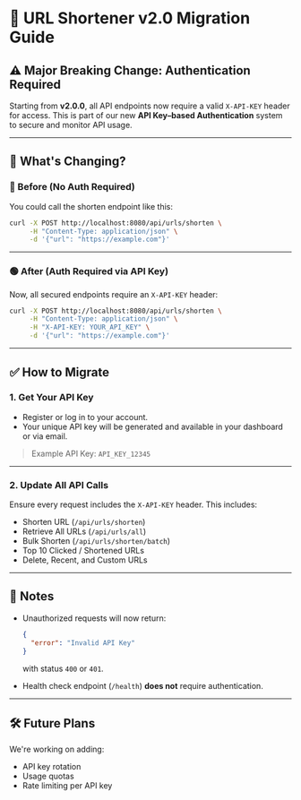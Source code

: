 # 🔐 URL Shortener v2.0 Migration Guide

## ⚠️ Major Breaking Change: Authentication Required

Starting from **v2.0.0**, all API endpoints now require a valid `X-API-KEY` header for access. This is part of our new **API Key–based Authentication** system to secure and monitor API usage.

---

## 🗽 What's Changing?

### 🔴 Before (No Auth Required)

You could call the shorten endpoint like this:

```bash
curl -X POST http://localhost:8080/api/urls/shorten \
     -H "Content-Type: application/json" \
     -d '{"url": "https://example.com"}'
```

---

### 🟢 After (Auth Required via API Key)

Now, all secured endpoints require an `X-API-KEY` header:

```bash
curl -X POST http://localhost:8080/api/urls/shorten \
     -H "Content-Type: application/json" \
     -H "X-API-KEY: YOUR_API_KEY" \
     -d '{"url": "https://example.com"}'
```

---

## ✅ How to Migrate

### 1. **Get Your API Key**

- Register or log in to your account.
- Your unique API key will be generated and available in your dashboard or via email.

> Example API Key: `API_KEY_12345`

---

### 2. **Update All API Calls**

Ensure every request includes the `X-API-KEY` header. This includes:

- Shorten URL (`/api/urls/shorten`)
- Retrieve All URLs (`/api/urls/all`)
- Bulk Shorten (`/api/urls/shorten/batch`)
- Top 10 Clicked / Shortened URLs
- Delete, Recent, and Custom URLs

---

## 📌 Notes

- Unauthorized requests will now return:
  ```json
  {
    "error": "Invalid API Key"
  }
  ```
  with status `400` or `401`.

- Health check endpoint (`/health`) **does not** require authentication.

---

## 🛠️ Future Plans

We're working on adding:

- API key rotation
- Usage quotas
- Rate limiting per API key

